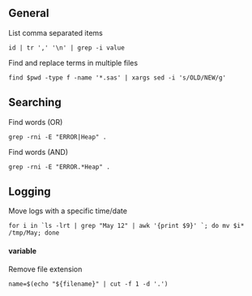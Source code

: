 ## General

List comma separated items

    id | tr ',' '\n' | grep -i value

Find and replace terms in multiple files

    find $pwd -type f -name '*.sas' | xargs sed -i 's/OLD/NEW/g'
## Searching

Find words (OR)

    grep -rni -E "ERROR|Heap" .

Find words (AND)

    grep -rni -E "ERROR.*Heap" .

## Logging

Move logs with a specific time/date

    for i in `ls -lrt | grep "May 12" | awk '{print $9}' `; do mv $i* /tmp/May; done

#### variable

Remove file extension

    name=$(echo "${filename}" | cut -f 1 -d '.')


